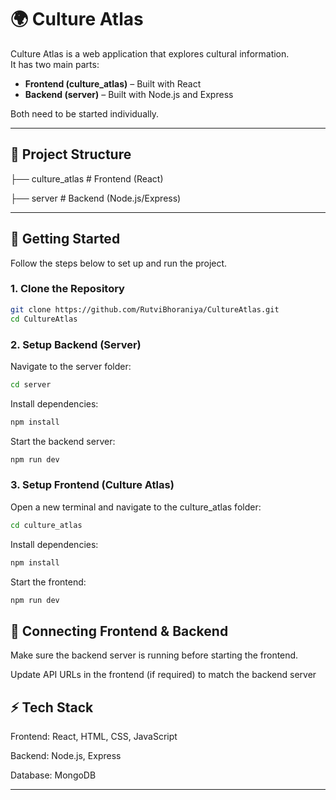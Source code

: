 # 🌍 Culture Atlas

Culture Atlas is a web application that explores cultural information.  
It has two main parts:  

- **Frontend (culture_atlas)** – Built with React  
- **Backend (server)** – Built with Node.js and Express  

Both need to be started individually.

---

## 📂 Project Structure  

├── culture_atlas # Frontend (React)

├── server # Backend (Node.js/Express)


---

## 🚀 Getting Started  

Follow the steps below to set up and run the project.  

### 1. Clone the Repository  

```bash
git clone https://github.com/RutviBhoraniya/CultureAtlas.git
cd CultureAtlas
```
### 2. Setup Backend (Server)

Navigate to the server folder:

```bash
cd server
```

Install dependencies:

```bash
npm install
```


Start the backend server:
```bash
npm run dev
```

### 3. Setup Frontend (Culture Atlas)

Open a new terminal and navigate to the culture_atlas folder:

```bash
cd culture_atlas
```

Install dependencies:

```bash
npm install
```

Start the frontend:

```bash
npm run dev
```

## 🔗 Connecting Frontend & Backend

Make sure the backend server is running before starting the frontend.

Update API URLs in the frontend (if required) to match the backend server

## ⚡ Tech Stack

Frontend: React, HTML, CSS, JavaScript

Backend: Node.js, Express

Database: MongoDB


---
  
